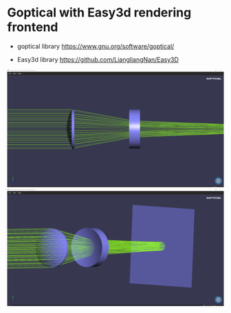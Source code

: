 # Goptical with Easy3d rendering frontend

* goptical library
https://www.gnu.org/software/goptical/

* Easy3d library
https://github.com/LiangliangNan/Easy3D

![](1.png)
![](2.png)